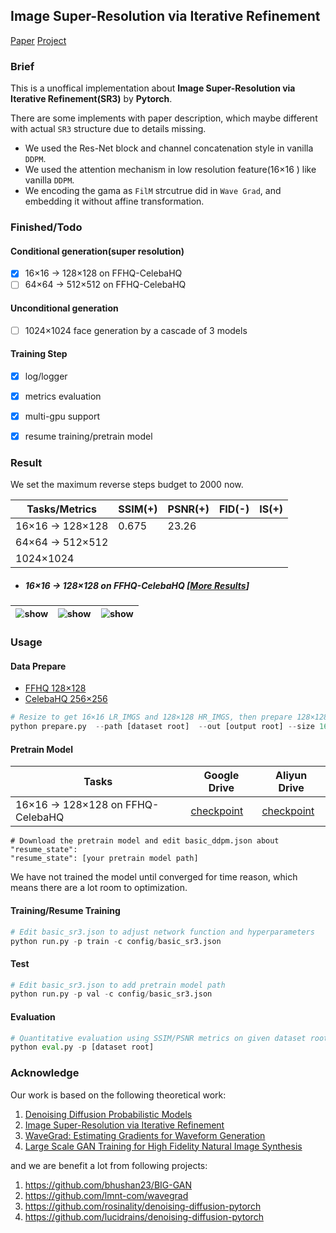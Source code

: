## Image Super-Resolution via Iterative Refinement

[Paper](https://arxiv.org/pdf/2104.07636.pdf )  [Project](https://iterative-refinement.github.io/ )



### Brief

This is a unoffical implementation about **Image Super-Resolution via Iterative Refinement(SR3)** by **Pytorch**.

There are some implements with paper description, which maybe different with actual `SR3` structure due to details missing.

- We used the Res-Net block and channel concatenation style in vanilla `DDPM`.
- We used the attention mechanism in low resolution feature(16×16 ) like vanilla `DDPM`.
- We encoding the gama as `FilM` strcutrue did in `Wave Grad`, and embedding it without affine transformation.



### Finished/Todo

#### Conditional generation(super resolution)

- [x] 16×16 -> 128×128 on FFHQ-CelebaHQ
- [ ] 64×64 -> 512×512 on FFHQ-CelebaHQ

#### Unconditional generation

- [ ] 1024×1024 face generation by a cascade of 3 models

#### Training Step

- [x] log/logger
- [x] metrics evaluation
- [x] multi-gpu support
- [x] resume training/pretrain model



### Result

We set the maximum reverse steps budget to 2000 now.

| Tasks/Metrics        | SSIM(+) | PSNR(+) | FID(-)  | IS(+)   |
| -------------------- | ----------- | -------- | ---- | ---- |
| 16×16 -> 128×128 | 0.675       | 23.26    |      |      |
| 64×64 -> 512×512     |             |          |      |      |
| 1024×1024            |             |          |      |      |

- ##### 16×16 -> 128×128 on FFHQ-CelebaHQ [[More Results](https://drive.google.com/drive/folders/1Vk1lpHzbDf03nME5fV9a-lWzSh3kMK14?usp=sharing)]

| <img src="./misc/sr_process_16_128_0.png" alt="show" style="zoom:90%;" /> |  <img src="./misc/sr_process_16_128_1.png" alt="show" style="zoom:90%;" />    |   <img src="./misc/sr_process_16_128_2.png" alt="show" style="zoom:90%;" />   |
| ------------------------------------------------------------ | ---- | ---- |

### Usage

#### Data Prepare

- [FFHQ 128×128](https://github.com/NVlabs/ffhq-dataset)
- [CelebaHQ 256×256](https://www.kaggle.com/badasstechie/celebahq-resized-256x256)

```python
# Resize to get 16×16 LR_IMGS and 128×128 HR_IMGS, then prepare 128×128 Fake SR_IMGS by bicubic interpolation
python prepare.py  --path [dataset root]  --out [output root] --size 16,128 -l
```



#### Pretrain Model

| Tasks                             | Google Drive                                                 | Aliyun Drive                              |
| --------------------------------- | ------------------------------------------------------------ | ----------------------------------------- |
| 16×16 -> 128×128 on FFHQ-CelebaHQ | [checkpoint](https://drive.google.com/drive/folders/12jh0K8XoM1FqpeByXvugHHAF3oAZ8KRu?usp=sharing) | [checkpoint](https://www.aliyundrive.com/s/EJXxgxqKy9z) |



```
# Download the pretrain model and edit basic_ddpm.json about "resume_state":
"resume_state": [your pretrain model path]
```

We have not trained the model until converged for time reason, which means there are a lot room to optimization.



#### Training/Resume Training

```python
# Edit basic_sr3.json to adjust network function and hyperparameters
python run.py -p train -c config/basic_sr3.json
```

#### Test

```python
# Edit basic_sr3.json to add pretrain model path 
python run.py -p val -c config/basic_sr3.json
```

#### Evaluation
```python
# Quantitative evaluation using SSIM/PSNR metrics on given dataset root
python eval.py -p [dataset root]
```



### Acknowledge

Our work is based on the following theoretical work:

1. [Denoising Diffusion Probabilistic Models](https://arxiv.org/pdf/2006.11239.pdf)
2. [Image Super-Resolution via Iterative Refinement](https://arxiv.org/pdf/2104.07636.pdf)
3. [WaveGrad: Estimating Gradients for Waveform Generation](https://arxiv.org/abs/2009.00713)
4. [Large Scale GAN Training for High Fidelity Natural Image Synthesis](https://arxiv.org/abs/1809.11096)

and we are benefit a lot from following projects:

1. https://github.com/bhushan23/BIG-GAN
2. https://github.com/lmnt-com/wavegrad
3. https://github.com/rosinality/denoising-diffusion-pytorch
4. https://github.com/lucidrains/denoising-diffusion-pytorch



